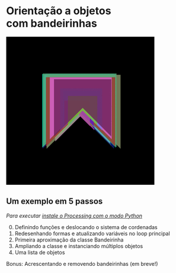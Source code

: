 # Orientação a objetos<br> com bandeirinhas

![output passo quatro](s4.gif)

## Um exemplo em 5 passos
*Para executar [instale o Processing com o modo Python](http://villares.github.io/como-instalar-o-processing-modo-python/)*
    
0. Definindo funções e deslocando o sistema de cordenadas
1. Redesenhando formas e atualizando variáveis no loop principal
2. Primeira aproximação da classe Bandeirinha
3. Ampliando a classe e instanciando múltiplos objetos
4. Uma lista de objetos

Bonus: Acrescentando e removendo bandeirinhas (em breve!)
